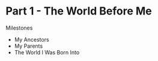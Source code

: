 # Part 1 - The World Before Me

Milestones

* My Ancestors
* My Parents
* The World I Was Born Into

